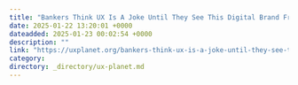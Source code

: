 ```yaml
---
title: "Bankers Think UX Is A Joke Until They See This Digital Brand Framework For Finance"
date: 2025-01-22 13:20:01 +0000
dateadded: 2025-01-23 00:02:54 +0000
description: ""
link: "https://uxplanet.org/bankers-think-ux-is-a-joke-until-they-see-this-digital-brand-framework-for-finance-3fd1d128a422?source=rss----819cc2aaeee0---4"
category:
directory: _directory/ux-planet.md
---
```

